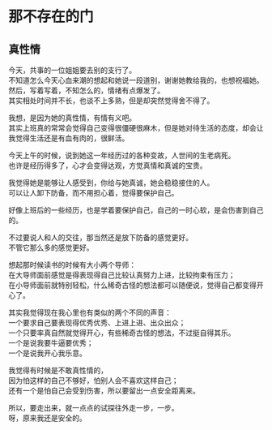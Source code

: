 # 那不存在的门

## 真性情
今天，共事的一位姐姐要去别的支行了。  
不知道怎么今天心血来潮的想起和她说一段道别，谢谢她教给我的，也想祝福她。  
然后，写着写着，不知怎么的，情绪有点爆发了。  
其实相处时间并不长，也谈不上多熟，但是却突然觉得舍不得了。

我想，是因为她的真性情，有情有义吧。  
其实上班真的常常会觉得自己变得很僵硬很麻木，但是她对待生活的态度，却会让我觉得生活还是有血有肉的，很鲜活。  

今天上午的时候，说到她这一年经历过的各种变故，人世间的生老病死。  
也许是经历得多了，心才会变得达观，方觉真情和真诚的宝贵。  

我觉得她是能够让人感受到，你给与她真诚，她会稳稳接住的人。  
可以让人卸下防备，而不用担心着，觉得要保护自己。

好像上班后的一些经历，也是学着要保护自己，自己的一时心软，是会伤害到自己的。  

不过要说人和人的交往，那当然还是放下防备的感觉更好。  
不管它那么多的感觉更好。

想起那时候读书的时候有大小两个导师：  
在大导师面前感觉是得表现得自己比较认真努力上进，比较拘束有压力；  
在小导师面前就特别轻松，什么稀奇古怪的想法都可以随便说，觉得自己都变得开心了。

其实我觉得现在我心里也有类似的两个不同的声音：  
一个要求自己要表现得优秀优秀、上进上进、出众出众；  
一个只要率真自然就觉得开心，有些稀奇古怪的想法，不过挺自得其乐。  
一个是说我要牛逼要优秀；  
一个是说我开心我乐意。

我觉得有时候是不敢真性情的，  
因为怕这样的自己不够好，怕别人会不喜欢这样自己；  
还有一个是怕自己会受到伤害，所以要留出一点安全距离来。

所以，要走出来，就一点点的试探往外走一步，一步。  
呀，原来我还是安全的。